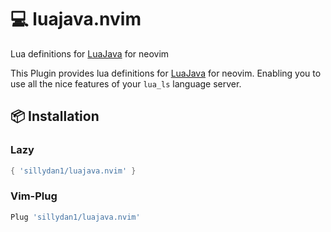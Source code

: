 # 💻 luajava.nvim
Lua definitions for [LuaJava](https://github.com/gudzpoz/luajava) for neovim

This Plugin provides lua definitions for [LuaJava](https://github.com/gudzpoz/luajava) for neovim.
Enabling you to use all the nice features of your `lua_ls` language server.

## 📦 Installation

### Lazy
```lua
{ 'sillydan1/luajava.nvim' }
```

### Vim-Plug
```lua
Plug 'sillydan1/luajava.nvim'
```
